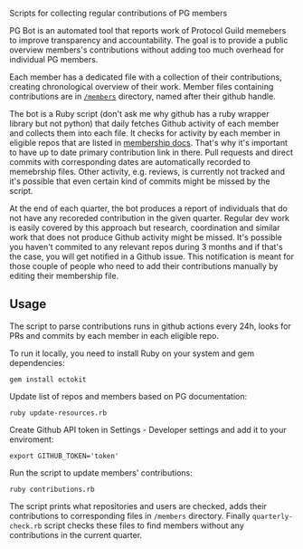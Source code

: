 Scripts for collecting regular contributions of PG members

PG Bot is an automated tool that reports work of Protocol Guild memebers to improve transparency and accountability. The goal is to provide a public overview members's contributions without adding too much overhead for individual PG members.

Each member has a dedicated file with a collection of their contributions, creating chronological overview of their work. Member files containing contributions are in [`/members`](/members) directory, named after their github handle.

The bot is a Ruby script (don't ask me why github has a ruby wrapper library but not python) that daily fetches Github activity of each member and collects them into each file. It checks for activity by each member in eligible repos that are listed in [membership docs](https://protocol-guild.readthedocs.io/en/latest/01-membership.html). That's why it's important to have up to date primary contribution link in there. Pull requests and direct commits with corresponding dates are automatically recorded to memebrship files. Other activity, e.g. reviews, is currently not tracked and it's possible that even certain kind of commits might be missed by the script. 

At the end of each quarter, the bot produces a report of individuals that do not have any recoreded contribution in the given quarter. Regular dev work is easily covered by this approach but research, coordination and similar work that does not produce Github activity might be missed. It's possible you haven't commited to any relevant repos during 3 months and if that's the case, you will get notified in a Github issue. This notification is meant for those couple of people who need to add their contributions manually by editing their membership file. 


## Usage

The script to parse contributions runs in github actions every 24h, looks for PRs and commits by each member in each eligible repo. 

To run it locally, you need to install Ruby on your system and gem dependencies: 
```
gem install octokit
```

Update list of repos and members based on PG documentation: 

```
ruby update-resources.rb
```

Create Github API token in Settings - Developer settings and add it to your enviroment: 

```
export GITHUB_TOKEN='token'
```

Run the script to update members' contributions:

```
ruby contributions.rb
```

The script prints what repositories and users are checked, adds their contributions to corresponding files in `/members` directory. Finally `quarterly-check.rb` script checks these files to find members without any contributions in the current quarter. 
